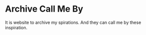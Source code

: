 # Archive Call Me By

It is website to archive my spirations. And they can call me by these inspiration.
